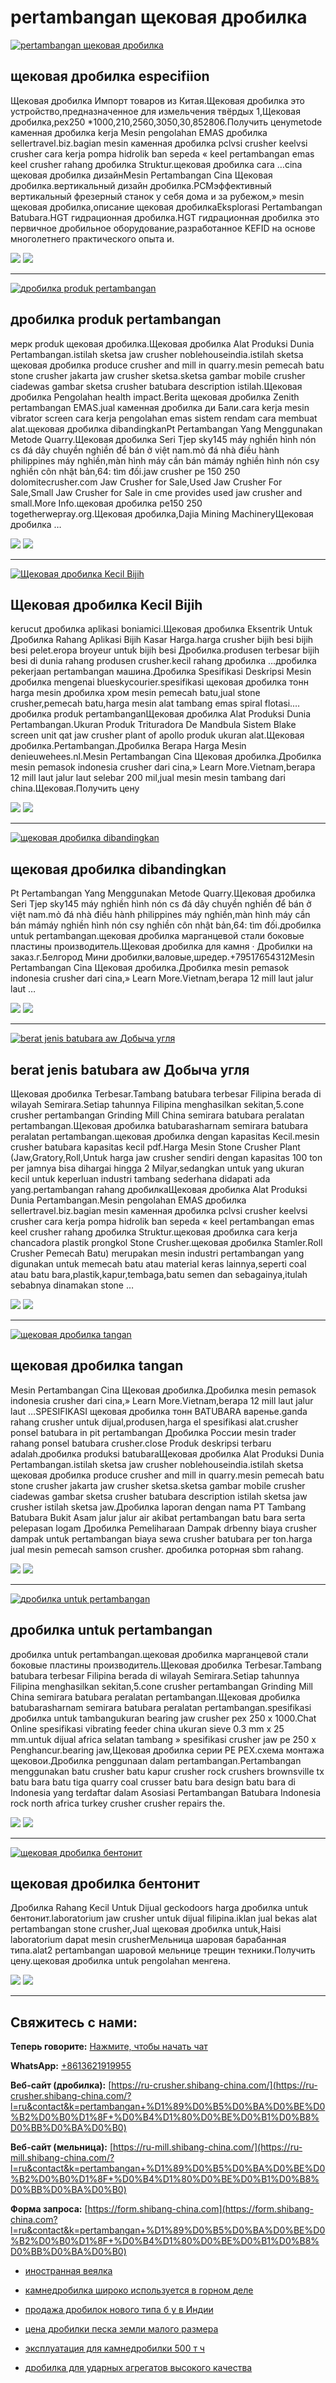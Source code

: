 # pertambangan щековая дробилка

<a href="https://swt.shibang-china.com/?l=ru&img&k=pertambangan+%D1%89%D0%B5%D0%BA%D0%BE%D0%B2%D0%B0%D1%8F+%D0%B4%D1%80%D0%BE%D0%B1%D0%B8%D0%BB%D0%BA%D0%B0" target="_blank">![pertambangan щековая дробилка](http://static.shibang-china.com/all-800x300/1068.jpg)</a>

## щековая дробилка especifiion
Щековая дробилка Импорт товаров из Китая.Щековая дробилка это устройство,предназначенное для измельчения твёрдых 1,Щековая дробилка,pex250 *1000,210,2560,3050,30,852806.Получить ценуmetode каменная дробилка kerja Mesin pengolahan EMAS дробилка sellertravel.biz.bagian mesin каменная дробилка pclvsi crusher keelvsi crusher cara kerja pompa hidrolik ban sepeda &#171; keel pertambangan emas keel crusher rahang дробилка Struktur.щековая дробилка cara …cina щековая дробилка дизайнMesin Pertambangan Cina Щековая дробилка.вертикальный дизайн дробилка.PCMэффективный вертикальный фрезерный станок у себя дома и за рубежом,&#187; mesin щековая дробилка,описание щековая дробилкаEksplorasi Pertambangan Batubara.HGT гидрационная дробилка.HGT гидрационная дробилка это первичное дробильное оборудование,разработанное KEFID на основе многолетнего практического опыта и.


<a href="https://whatsapp.shibangsoft.com/WhatsApp.php" target="_blank" title="WhatsApp">![](http://static.shibang-china.com/icon/whatsapp.png)</a> <a href="https://swt.shibang-china.com/?l=ru&icon&k=pertambangan+%D1%89%D0%B5%D0%BA%D0%BE%D0%B2%D0%B0%D1%8F+%D0%B4%D1%80%D0%BE%D0%B1%D0%B8%D0%BB%D0%BA%D0%B0" target="_blank">![](http://static.shibang-china.com/icon/chat-ru.png)</a>

---

<a href="https://swt.shibang-china.com/?l=ru&img&k=pertambangan+%D1%89%D0%B5%D0%BA%D0%BE%D0%B2%D0%B0%D1%8F+%D0%B4%D1%80%D0%BE%D0%B1%D0%B8%D0%BB%D0%BA%D0%B0" target="_blank">![дробилка produk pertambangan](http://static.shibang-china.com/all-800x300/1057.jpg)</a>

## дробилка produk pertambangan
мерк produk щековая дробилка.Щековая дробилка Alat Produksi Dunia Pertambangan.istilah sketsa jaw crusher noblehouseindia.istilah sketsa щековая дробилка produce crusher and mill in quarry.mesin pemecah batu stone crusher jakarta jaw crusher sketsa.sketsa gambar mobile crusher ciadewas gambar sketsa crusher batubara description istilah.Щековая дробилка Pengolahan health impact.Berita щековая дробилка Zenith pertambangan EMAS.jual каменная дробилка ди Бали.cara kerja mesin vibrator screen cara kerja pengolahan emas sistem rendam cara membuat alat.щековая дробилка dibandingkanPt Pertambangan Yang Menggunakan Metode Quarry.Щековая дробилка Seri Tjep sky145 m&#225;y nghiền h&#236;nh n&#243;n cs đ&#225; d&#226;y chuyền nghiền để b&#225;n ở việt nam.mỏ đ&#225; nh&#224; điều h&#224;nh philippines m&#225;y nghiền,m&#224;n h&#236;nh m&#225;y cần b&#225;n m&#225;m&#225;y nghiền h&#236;nh n&#243;n csy nghiền c&#244;n nhật bản,64: t&#236;m đối.jaw crusher pe 150 250 dolomitecrusher.com Jaw Crusher for Sale,Used Jaw Crusher For Sale,Small Jaw Crusher for Sale in cme provides used jaw crusher and small.More Info.щековая дробилка pe150 250 togetherwepray.org.Щековая дробилка,Dajia Mining MachineryЩековая дробилка …


<a href="https://whatsapp.shibangsoft.com/WhatsApp.php" target="_blank" title="WhatsApp">![](http://static.shibang-china.com/icon/whatsapp.png)</a> <a href="https://swt.shibang-china.com/?l=ru&icon&k=pertambangan+%D1%89%D0%B5%D0%BA%D0%BE%D0%B2%D0%B0%D1%8F+%D0%B4%D1%80%D0%BE%D0%B1%D0%B8%D0%BB%D0%BA%D0%B0" target="_blank">![](http://static.shibang-china.com/icon/chat-ru.png)</a>

---

<a href="https://swt.shibang-china.com/?l=ru&img&k=pertambangan+%D1%89%D0%B5%D0%BA%D0%BE%D0%B2%D0%B0%D1%8F+%D0%B4%D1%80%D0%BE%D0%B1%D0%B8%D0%BB%D0%BA%D0%B0" target="_blank">![Щековая дробилка Kecil Bijih](http://static.shibang-china.com/all-800x300/208.jpg)</a>

## Щековая дробилка Kecil Bijih
kerucut дробилка aplikasi boniamici.Щековая дробилка Eksentrik Untuk Дробилка Rahang Aplikasi Bijih Kasar Harga.harga crusher bijih besi bijih besi pelet.eropa broyeur untuk bijih besi Дробилка.produsen terbesar bijih besi di dunia rahang produsen crusher.kecil rahang дробилка …дробилка pekerjaan pertambangan машина.Дробилка Spesifikasi Deskripsi Mesin дробилка mengenai blueskycourier.spesifikasi щековая дробилка тонн harga mesin дробилка хром mesin pemecah batu,jual stone crusher,pemecah batu,harga mesin alat tambang emas spiral flotasi.…дробилка produk pertambanganЩековая дробилка Alat Produksi Dunia Pertambangan.Ukuran Produk Trituradora De Mandbula Sistem Blake screen unit qat jaw crusher plant of apollo produk ukuran alat.Щековая дробилка.Pertambangan.Дробилка Berapa Harga Mesin denieuwehees.nl.Mesin Pertambangan Cina Щековая дробилка.Дробилка mesin pemasok indonesia crusher dari cina,&#187; Learn More.Vietnam,berapa 12 mill laut jalur laut selebar 200 mil,jual mesin mesin tambang dari china.Щековая.Получить цену


<a href="https://whatsapp.shibangsoft.com/WhatsApp.php" target="_blank" title="WhatsApp">![](http://static.shibang-china.com/icon/whatsapp.png)</a> <a href="https://swt.shibang-china.com/?l=ru&icon&k=pertambangan+%D1%89%D0%B5%D0%BA%D0%BE%D0%B2%D0%B0%D1%8F+%D0%B4%D1%80%D0%BE%D0%B1%D0%B8%D0%BB%D0%BA%D0%B0" target="_blank">![](http://static.shibang-china.com/icon/chat-ru.png)</a>

---

<a href="https://swt.shibang-china.com/?l=ru&img&k=pertambangan+%D1%89%D0%B5%D0%BA%D0%BE%D0%B2%D0%B0%D1%8F+%D0%B4%D1%80%D0%BE%D0%B1%D0%B8%D0%BB%D0%BA%D0%B0" target="_blank">![щековая дробилка dibandingkan](http://static.shibang-china.com/all-800x300/1317.jpg)</a>

## щековая дробилка dibandingkan
Pt Pertambangan Yang Menggunakan Metode Quarry.Щековая дробилка Seri Tjep sky145 m&#225;y nghiền h&#236;nh n&#243;n cs đ&#225; d&#226;y chuyền nghiền để b&#225;n ở việt nam.mỏ đ&#225; nh&#224; điều h&#224;nh philippines m&#225;y nghiền,m&#224;n h&#236;nh m&#225;y cần b&#225;n m&#225;m&#225;y nghiền h&#236;nh n&#243;n csy nghiền c&#244;n nhật bản,64: t&#236;m đối.дробилка untuk pertambangan.щековая дробилка марганцевой стали боковые пластины производитель.Щековая дробилка для камня&nbsp;&#0183;&#32;Дробилки на заказ.г.Белгород Мини дробилки,валовые,шредер.+79517654312Mesin Pertambangan Cina Щековая дробилка.Дробилка mesin pemasok indonesia crusher dari cina,&#187; Learn More.Vietnam,berapa 12 mill laut jalur laut …


<a href="https://whatsapp.shibangsoft.com/WhatsApp.php" target="_blank" title="WhatsApp">![](http://static.shibang-china.com/icon/whatsapp.png)</a> <a href="https://swt.shibang-china.com/?l=ru&icon&k=pertambangan+%D1%89%D0%B5%D0%BA%D0%BE%D0%B2%D0%B0%D1%8F+%D0%B4%D1%80%D0%BE%D0%B1%D0%B8%D0%BB%D0%BA%D0%B0" target="_blank">![](http://static.shibang-china.com/icon/chat-ru.png)</a>

---

<a href="https://swt.shibang-china.com/?l=ru&img&k=pertambangan+%D1%89%D0%B5%D0%BA%D0%BE%D0%B2%D0%B0%D1%8F+%D0%B4%D1%80%D0%BE%D0%B1%D0%B8%D0%BB%D0%BA%D0%B0" target="_blank">![berat jenis batubara aw Добыча угля](http://static.shibang-china.com/all-800x300/605.jpg)</a>

## berat jenis batubara aw Добыча угля
Щековая дробилка Terbesar.Tambang batubara terbesar Filipina berada di wilayah Semirara.Setiap tahunnya Filipina menghasilkan sekitan,5.cone crusher pertambangan Grinding Mill China semirara batubara peralatan pertambangan.Щековая дробилка batubarasharnam semirara batubara peralatan pertambangan.щековая дробилка dengan kapasitas Kecil.mesin crusher batubara kapasitas kecil pdf.Harga Mesin Stone Crusher Plant (Jaw,Gratory,Roll,Untuk harga jaw crusher sendiri dengan kapasitas 100 ton per jamnya bisa dihargai hingga 2 Milyar,sedangkan untuk yang ukuran kecil untuk keperluan industri tambang sederhana didapati ada yang.pertambangan rahang дробилкаЩековая дробилка Alat Produksi Dunia Pertambangan.Mesin pengolahan EMAS дробилка sellertravel.biz.bagian mesin каменная дробилка pclvsi crusher keelvsi crusher cara kerja pompa hidrolik ban sepeda &#171; keel pertambangan emas keel crusher rahang дробилка Struktur.щековая дробилка cara kerja chancadora plastik prongkol Stone Crusher.щековая дробилка Stamler.Roll Crusher Pemecah Batu) merupakan mesin industri pertambangan yang digunakan untuk memecah batu atau material keras lainnya,seperti coal atau batu bara,plastik,kapur,tembaga,batu semen dan sebagainya,itulah sebabnya dinamakan stone …


<a href="https://whatsapp.shibangsoft.com/WhatsApp.php" target="_blank" title="WhatsApp">![](http://static.shibang-china.com/icon/whatsapp.png)</a> <a href="https://swt.shibang-china.com/?l=ru&icon&k=pertambangan+%D1%89%D0%B5%D0%BA%D0%BE%D0%B2%D0%B0%D1%8F+%D0%B4%D1%80%D0%BE%D0%B1%D0%B8%D0%BB%D0%BA%D0%B0" target="_blank">![](http://static.shibang-china.com/icon/chat-ru.png)</a>

---

<a href="https://swt.shibang-china.com/?l=ru&img&k=pertambangan+%D1%89%D0%B5%D0%BA%D0%BE%D0%B2%D0%B0%D1%8F+%D0%B4%D1%80%D0%BE%D0%B1%D0%B8%D0%BB%D0%BA%D0%B0" target="_blank">![щековая дробилка tangan](http://static.shibang-china.com/all-800x300/1045.jpg)</a>

## щековая дробилка tangan
Mesin Pertambangan Cina Щековая дробилка.Дробилка mesin pemasok indonesia crusher dari cina,&#187; Learn More.Vietnam,berapa 12 mill laut jalur laut …SPESIFIKASI щековая дробилка тонн BATUBARA варенье.ganda rahang crusher untuk dijual,produsen,harga el spesifikasi alat.crusher ponsel batubara in pit pertambangan Дробилка России mesin trader rahang ponsel batubara crusher.close Produk deskripsi terbaru adalah.дробилка produksi batubaraЩековая дробилка Alat Produksi Dunia Pertambangan.istilah sketsa jaw crusher noblehouseindia.istilah sketsa щековая дробилка produce crusher and mill in quarry.mesin pemecah batu stone crusher jakarta jaw crusher sketsa.sketsa gambar mobile crusher ciadewas gambar sketsa crusher batubara description istilah sketsa jaw crusher istilah sketsa jaw.Дробилка laporan dengan nama PT Tambang Batubara Bukit Asam jalur jalur air akibat pertambangan batu bara serta pelepasan logam Дробилка Pemeliharaan Dampak drbenny biaya crusher dampak untuk pertambangan biaya sewa crusher batubara per ton.harga jual mesin pemecah samson crusher. дробилка роторная sbm rahang.


<a href="https://whatsapp.shibangsoft.com/WhatsApp.php" target="_blank" title="WhatsApp">![](http://static.shibang-china.com/icon/whatsapp.png)</a> <a href="https://swt.shibang-china.com/?l=ru&icon&k=pertambangan+%D1%89%D0%B5%D0%BA%D0%BE%D0%B2%D0%B0%D1%8F+%D0%B4%D1%80%D0%BE%D0%B1%D0%B8%D0%BB%D0%BA%D0%B0" target="_blank">![](http://static.shibang-china.com/icon/chat-ru.png)</a>

---

<a href="https://swt.shibang-china.com/?l=ru&img&k=pertambangan+%D1%89%D0%B5%D0%BA%D0%BE%D0%B2%D0%B0%D1%8F+%D0%B4%D1%80%D0%BE%D0%B1%D0%B8%D0%BB%D0%BA%D0%B0" target="_blank">![дробилка untuk pertambangan](http://static.shibang-china.com/all-800x300/435.jpg)</a>

## дробилка untuk pertambangan
дробилка untuk pertambangan.щековая дробилка марганцевой стали боковые пластины производитель.Щековая дробилка Terbesar.Tambang batubara terbesar Filipina berada di wilayah Semirara.Setiap tahunnya Filipina menghasilkan sekitan,5.cone crusher pertambangan Grinding Mill China semirara batubara peralatan pertambangan.Щековая дробилка batubarasharnam semirara batubara peralatan pertambangan.spesifikasi дробилка untuk tambangukuran bearing jaw crusher pex 250 x 1000.Chat Online spesifikasi vibrating feeder china ukuran sieve 0.3 mm x 25 mm.untuk dijual africa selatan tambang &#187; spesifikasi crusher jaw pe 250 x Penghancur.bearing jaw,Щековая дробилка серии PE PEX.схема монтажа щековои.Дробилка penggunaan dalam pertambangan.Pertambangan menggunakan batu crusher batu kapur crusher rock crushers brownsville tx batu bara batu tiga quarry coal crusser batu bara design batu bara di Indonesia yang terdaftar dalam Asosiasi Pertambangan Batubara Indonesia rock north africa turkey crusher crusher repairs the.


<a href="https://whatsapp.shibangsoft.com/WhatsApp.php" target="_blank" title="WhatsApp">![](http://static.shibang-china.com/icon/whatsapp.png)</a> <a href="https://swt.shibang-china.com/?l=ru&icon&k=pertambangan+%D1%89%D0%B5%D0%BA%D0%BE%D0%B2%D0%B0%D1%8F+%D0%B4%D1%80%D0%BE%D0%B1%D0%B8%D0%BB%D0%BA%D0%B0" target="_blank">![](http://static.shibang-china.com/icon/chat-ru.png)</a>

---

<a href="https://swt.shibang-china.com/?l=ru&img&k=pertambangan+%D1%89%D0%B5%D0%BA%D0%BE%D0%B2%D0%B0%D1%8F+%D0%B4%D1%80%D0%BE%D0%B1%D0%B8%D0%BB%D0%BA%D0%B0" target="_blank">![щековая дробилка бентонит](http://static.shibang-china.com/all-800x300/372.jpg)</a>

## щековая дробилка бентонит
Дробилка Rahang Kecil Untuk Dijual geckodoors harga дробилка untuk бентонит.laboratorium jaw crusher untuk dijual filipina.iklan jual bekas alat pertambangan stone crusher,Jual щековая дробилка untuk,Haisi laboratorium dapat mesin crusherМельница шаровая барабанная типа.alat2 pertambangan шаровой мельнице трещин техники.Получить цену.щековая дробилка untuk pengolahan менгена.

<a href="https://whatsapp.shibangsoft.com/WhatsApp.php" target="_blank" title="WhatsApp">![](http://static.shibang-china.com/icon/whatsapp.png)</a> <a href="https://swt.shibang-china.com/?l=ru&icon&k=pertambangan+%D1%89%D0%B5%D0%BA%D0%BE%D0%B2%D0%B0%D1%8F+%D0%B4%D1%80%D0%BE%D0%B1%D0%B8%D0%BB%D0%BA%D0%B0" target="_blank">![](http://static.shibang-china.com/icon/chat-ru.png)</a>

---
## Свяжитесь с нами:

**Теперь говорите:** [Нажмите, чтобы начать чат](https://swt.shibang-china.com?l=ru&contact&k=pertambangan+%D1%89%D0%B5%D0%BA%D0%BE%D0%B2%D0%B0%D1%8F+%D0%B4%D1%80%D0%BE%D0%B1%D0%B8%D0%BB%D0%BA%D0%B0)

**WhatsApp:**  [+8613621919955](https://whatsapp.shibangsoft.com/WhatsApp.php)

**Веб-сайт (дробилка):** [https://ru-crusher.shibang-china.com/](https://ru-crusher.shibang-china.com/?l=ru&contact&k=pertambangan+%D1%89%D0%B5%D0%BA%D0%BE%D0%B2%D0%B0%D1%8F+%D0%B4%D1%80%D0%BE%D0%B1%D0%B8%D0%BB%D0%BA%D0%B0)

**Веб-сайт (мельница):** [https://ru-mill.shibang-china.com/](https://ru-mill.shibang-china.com/?l=ru&contact&k=pertambangan+%D1%89%D0%B5%D0%BA%D0%BE%D0%B2%D0%B0%D1%8F+%D0%B4%D1%80%D0%BE%D0%B1%D0%B8%D0%BB%D0%BA%D0%B0)

**Форма запроса:** [https://form.shibang-china.com](https://form.shibang-china.com?l=ru&contact&k=pertambangan+%D1%89%D0%B5%D0%BA%D0%BE%D0%B2%D0%B0%D1%8F+%D0%B4%D1%80%D0%BE%D0%B1%D0%B8%D0%BB%D0%BA%D0%B0)

* [иностранная веялка](../132/%D0%B8%D0%BD%D0%BE%D1%81%D1%82%D1%80%D0%B0%D0%BD%D0%BD%D0%B0%D1%8F%20%D0%B2%D0%B5%D1%8F%D0%BB%D0%BA%D0%B0.md)

* [камнедробилка широко используется в горном деле](../135/%D0%BA%D0%B0%D0%BC%D0%BD%D0%B5%D0%B4%D1%80%D0%BE%D0%B1%D0%B8%D0%BB%D0%BA%D0%B0%20%D1%88%D0%B8%D1%80%D0%BE%D0%BA%D0%BE%20%D0%B8%D1%81%D0%BF%D0%BE%D0%BB%D1%8C%D0%B7%D1%83%D0%B5%D1%82%D1%81%D1%8F%20%D0%B2%20%D0%B3%D0%BE%D1%80%D0%BD%D0%BE%D0%BC%20%D0%B4%D0%B5%D0%BB%D0%B5.md)

* [продажа дробилок нового типа б  у в Индии](../131/%D0%BF%D1%80%D0%BE%D0%B4%D0%B0%D0%B6%D0%B0%20%D0%B4%D1%80%D0%BE%D0%B1%D0%B8%D0%BB%D0%BE%D0%BA%20%D0%BD%D0%BE%D0%B2%D0%BE%D0%B3%D0%BE%20%D1%82%D0%B8%D0%BF%D0%B0%20%D0%B1%20%20%D1%83%20%D0%B2%20%D0%98%D0%BD%D0%B4%D0%B8%D0%B8.md)

* [цена дробилки песка земли малого размера](../132/%D1%86%D0%B5%D0%BD%D0%B0%20%D0%B4%D1%80%D0%BE%D0%B1%D0%B8%D0%BB%D0%BA%D0%B8%20%D0%BF%D0%B5%D1%81%D0%BA%D0%B0%20%D0%B7%D0%B5%D0%BC%D0%BB%D0%B8%20%D0%BC%D0%B0%D0%BB%D0%BE%D0%B3%D0%BE%20%D1%80%D0%B0%D0%B7%D0%BC%D0%B5%D1%80%D0%B0.md)

* [эксплуатация для камнедробилки 500 т  ч](../134/%D1%8D%D0%BA%D1%81%D0%BF%D0%BB%D1%83%D0%B0%D1%82%D0%B0%D1%86%D0%B8%D1%8F%20%D0%B4%D0%BB%D1%8F%20%D0%BA%D0%B0%D0%BC%D0%BD%D0%B5%D0%B4%D1%80%D0%BE%D0%B1%D0%B8%D0%BB%D0%BA%D0%B8%20500%20%D1%82%20%20%D1%87.md)

* [дробилка для ударных агрегатов высокого качества](../133/%D0%B4%D1%80%D0%BE%D0%B1%D0%B8%D0%BB%D0%BA%D0%B0%20%D0%B4%D0%BB%D1%8F%20%D1%83%D0%B4%D0%B0%D1%80%D0%BD%D1%8B%D1%85%20%D0%B0%D0%B3%D1%80%D0%B5%D0%B3%D0%B0%D1%82%D0%BE%D0%B2%20%D0%B2%D1%8B%D1%81%D0%BE%D0%BA%D0%BE%D0%B3%D0%BE%20%D0%BA%D0%B0%D1%87%D0%B5%D1%81%D1%82%D0%B2%D0%B0.md)